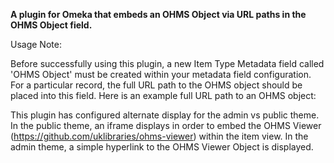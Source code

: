 <b>A plugin for Omeka that embeds an OHMS Object via URL paths in the OHMS Object field.</b>

Usage Note:

Before successfully using this plugin, a new Item Type Metadata field called 'OHMS Object' must be created within your metadata field configuration.  For a particular record, the full URL path to the OHMS object should be placed into this field.  Here is an example full URL path to an OHMS object:

This plugin has configured alternate display for the admin vs public theme.  In the public theme, an iframe displays in order to embed the OHMS Viewer (https://github.com/uklibraries/ohms-viewer) within the item view.  In the admin theme, a simple hyperlink to the OHMS Viewer Object is displayed.
